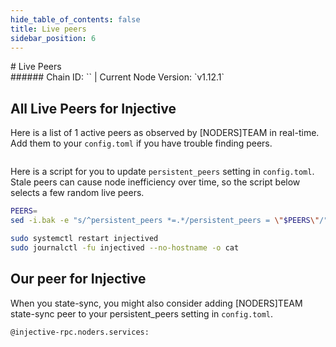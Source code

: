 ```yaml
---
hide_table_of_contents: false
title: Live peers
sidebar_position: 6
---
```


<div class="h1-with-icon icon-injective">
# Live Peers
</div>
###### Chain ID: `` | Current Node Version: `v1.12.1`

## All Live Peers for Injective
Here is a list of 1 active peers as observed by [NODERS]TEAM in real-time. Add them to your `config.toml` if you have trouble finding peers.

```bash

```

Here is a script for you to update `persistent_peers` setting in `config.toml`. Stale peers can cause node inefficiency over time, so the script below selects a few random live peers.

```bash
PEERS=
sed -i.bak -e "s/^persistent_peers *=.*/persistent_peers = \"$PEERS\"/" ~/.injectived/config/config.toml

sudo systemctl restart injectived
sudo journalctl -fu injectived --no-hostname -o cat
```

## Our peer for Injective
When you state-sync, you might also consider adding [NODERS]TEAM state-sync peer to your persistent_peers setting in `config.toml`.

```bash
@injective-rpc.noders.services:
```
